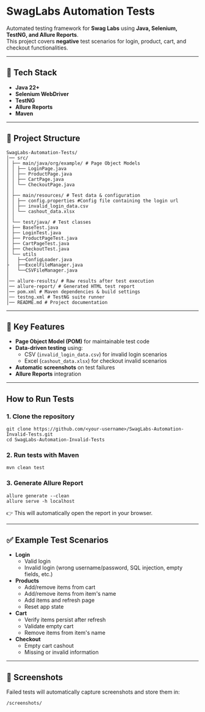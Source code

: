 # SwagLabs Automation Tests

Automated testing framework for **Swag Labs** using **Java, Selenium, TestNG, and Allure Reports**.  
This project covers **negative** test scenarios for login, product, cart, and checkout functionalities.

---

## 🚀 Tech Stack
- **Java 22+**
- **Selenium WebDriver**
- **TestNG**
- **Allure Reports**
- **Maven**

---

## 📂 Project Structure
```
SwagLabs-Automation-Tests/
│── src/
│ ├── main/java/org/example/ # Page Object Models
│ │ ├── LoginPage.java
│ │ ├── ProductPage.java
│ │ ├── CartPage.java
│ │ └── CheckoutPage.java
│ │
│ ├── main/resources/ # Test data & configuration
│ │ ├── config.properties #Config file containing the login url
│ │ ├── invalid_login_data.csv
│ │ └── cashout_data.xlsx
│ │
│ └── test/java/ # Test classes
│ ├── BaseTest.java
│ ├── LoginTest.java
│ ├── ProductPageTest.java
│ ├── CartPageTest.java
│ ├── CheckoutTest.java
│ └── utils
│   ├──ConfigLoader.java
├   ├──ExcelFileManager.java
│   └──CSVFileManager.java
│
│── allure-results/ # Raw results after test execution
│── allure-report/ # Generated HTML test report
│── pom.xml # Maven dependencies & build settings
│── testng.xml # TestNG suite runner
│── README.md # Project documentation
```

---
## 🔑 Key Features

- **Page Object Model (POM)** for maintainable test code
- **Data-driven testing** using:
    - CSV (`invalid_login_data.csv`) for invalid login scenarios
    - Excel (`cashout_data.xlsx`) for checkout invalid scenarios
- **Automatic screenshots** on test failures
- **Allure Reports** integration

---

## How to Run Tests

### 1. Clone the repository
```
git clone https://github.com/<your-username>/SwagLabs-Automation-Invalid-Tests.git
cd SwagLabs-Automation-Invalid-Tests
```

### 2. Run tests with Maven
```
mvn clean test
```

### 3. Generate Allure Report
```
allure generate --clean  
allure serve -h localhost
```
👉 This will automatically open the report in your browser.

---

## ✅ Example Test Scenarios
- **Login**
    - Valid login
    - Invalid login (wrong username/password, SQL injection, empty fields, etc.)
- **Products**
    - Add/remove items from cart
    - Add/remove items from item's name
    - Add items and refresh page
    - Reset app state
- **Cart**
    - Verify items persist after refresh
    - Validate empty cart
    - Remove items from item's name
- **Checkout**
    - Empty cart cashout
    - Missing or invalid information
    
    

---

## 📸 Screenshots
Failed tests will automatically capture screenshots and store them in:
```
/screenshots/
```

